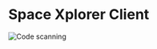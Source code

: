 # Space Xplorer Client

![Code scanning](https://github.com/Wyvarn/space-xplorer-client/workflows/Code%20scanning/badge.svg)

